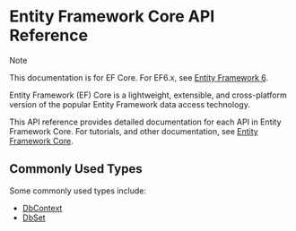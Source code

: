 # Entity Framework Core API Reference

> [!NOTE]
> This documentation is for EF Core. For EF6.x, see [Entity Framework 6](https://docs.microsoft.com/ef/ef6).

Entity Framework (EF) Core is a lightweight, extensible, and cross-platform version of the popular Entity Framework data access technology.

This API reference provides detailed documentation for each API in Entity Framework Core. For tutorials, and other documentation, see [Entity Framework Core](https://docs.microsoft.com/ef/core).

## Commonly Used Types

Some commonly used types include:
* [DbContext](microsoft.entityframeworkcore.dbcontext)
* [DbSet<TEntity>](microsoft.entityframeworkcore.dbset-1)
